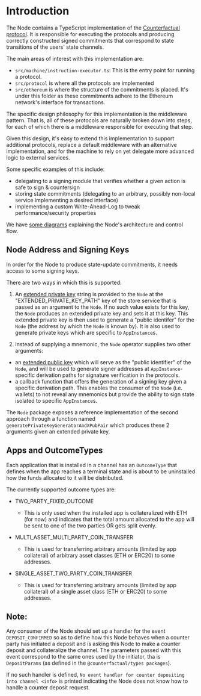 # Introduction

The Node contains a TypeScript implementation of the [Counterfactual protocol](https://specs.counterfactual.com). It is responsible for executing the protocols and producing correctly constructed signed commitments that correspond to state transitions of the users' state channels.

The main areas of interest with this implementation are:

- `src/machine/instruction-executor.ts`: This is the entry point for running a protocol.
- `src/protocol` is where all the protocols are implemented
- `src/ethereum` is where the structure of the commitments is placed. It's under this folder as these commitments adhere to the Ethereum network's interface for transactions.

The specific design philosophy for this implementation is the middleware pattern. That is, all of these protocols are naturally broken down into steps, for each of which there is a middleware responsible for executing that step.

Given this design, it's easy to extend this implementation to support additional protocols, replace a default middleware with an alternative implementation, and for the machine to rely on yet delegate more advanced logic to external services.

Some specific examples of this include:

- delegating to a signing module that verifies whether a given action is safe to sign & countersign
- storing state commitments (delegating to an arbitrary, possibly non-local service implementing a desired interface)
- implementing a custom Write-Ahead-Log to tweak performance/security properties

We have [some diagrams](./diagram.md) explaining the Node's architecture and control flow.

## Node Address and Signing Keys

In order for the Node to produce state-update commitments, it needs access to some signing keys.

There are two ways in which this is supported:

1.  An [extended private key](https://bitcoin.org/en/wallets-guide#hierarchical-deterministic-key-creation) string is provided to the `Node` at the "EXTENDED_PRIVATE_KEY_PATH" key of the store service that is passed as an argument to the `Node`. If no such value exists for this key, the `Node` produces an extended private key and sets it at this key. This extended private key is then used to generate a "public identifer" for the `Node` (the address by which the `Node` is known by). It is also used to generate private keys which are specific to `AppInstance`s.

2.  Instead of supplying a mnemonic, the `Node` operator supplies two other arguments:

- an [extended public key](https://bitcoin.org/en/wallets-guide#hierarchical-deterministic-key-creation) which will serve as the "public identifier" of the `Node`, and will be used to generate signer addresses at `AppInstance`-specific derivation paths for signature verification in the protocols.
- a callback function that offers the generation of a signing key given a specific derivation path. This enables the consumer of the `Node` (i.e. wallets) to not reveal any mnemonics but provide the ability to sign state isolated to specific `AppInstance`s.

The `Node` package exposes a reference implementation of the second approach through a function named `generatePrivateKeyGeneratorAndXPubPair` which produces these 2 arguments given an extended private key.

## Apps and OutcomeTypes

Each application that is installed in a channel has an `OutcomeType` that defines when the app reaches a terminal state and is about to be uninstalled how the funds allocated to it will be distributed.

The currently supported outcome types are:

- TWO_PARTY_FIXED_OUTCOME

  - This is only used when the installed app is collateralized with ETH (for now) and indicates that the total amount allocated to the app will be sent to one of the two parties OR gets split evenly.

- MULTI_ASSET_MULTI_PARTY_COIN_TRANSFER

  - This is used for transferring arbitrary amounts (limited by app collateral) of arbitrary asset classes (ETH or ERC20) to some addresses.

- SINGLE_ASSET_TWO_PARTY_COIN_TRANSFER

  - This is used for transferring arbitrary amounts (limited by app collateral) of a single asset class (ETH or ERC20) to some addresses.

## Note:

Any consumer of the Node should set up a handler for the event `DEPOSIT_CONFIRMED` so as to define how this Node behaves when a counter party has initiated a deposit and is asking this Node to make a counter deposit and collateralize the channel. The parameters passed with this event correspond to the same ones used by the initiator, tha is `DepositParams` (as defined in the `@counterfactual/types packages`).

If no such handler is defined, `No event handler for counter depositing into channel <info>` is printed indicating the Node does not know how to handle a counter deposit request.
